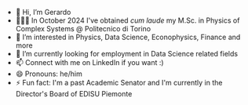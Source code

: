 - 👋 Hi, I’m Gerardo
- 👨🏼‍🎓 In October 2024 I've obtained *cum laude* my M.Sc. in Physics of Complex Systems @ Politecnico di Torino
- 👀 I’m interested in Physics, Data Science, Econophysics, Finance and more
- 🌱 I’m currently looking for employment in Data Science related fields
- 📫 Connect with me on LinkedIn if you want :)
- 😄 Pronouns: he/him
- ⚡ Fun fact: I'm a past Academic Senator and I'm currently in the Director's Board of EDISU Piemonte

<!---
c4sn/c4sn is a ✨ special ✨ repository because its `README.md` (this file) appears on your GitHub profile.
You can click the Preview link to take a look at your changes.
--->
